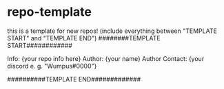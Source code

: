 # repo-template
this is a template for new repos!
(include everything between "TEMPLATE START" and "TEMPLATE END")
########TEMPLATE START############


Info: {your repo info here}
Author: {your name}
Author Contact: {your discord e. g. "Wumpus#0000"}


##########TEMPLATE END#############
